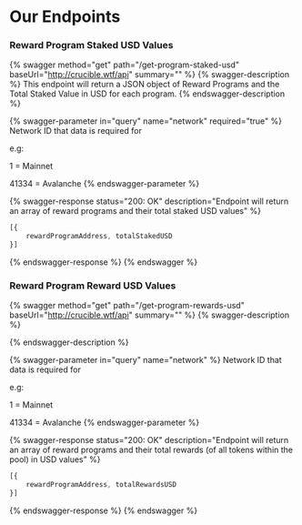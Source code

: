 # Our Endpoints

### Reward Program Staked USD Values

{% swagger method="get" path="/get-program-staked-usd" baseUrl="http://crucible.wtf/api" summary="" %}
{% swagger-description %}
This endpoint will return a JSON object of Reward Programs and the Total Staked Value in USD for each program.
{% endswagger-description %}

{% swagger-parameter in="query" name="network" required="true" %}
Network ID that data is required for



e.g:

1 = Mainnet

41334 = Avalanche
{% endswagger-parameter %}

{% swagger-response status="200: OK" description="Endpoint will return an array of reward programs and their total staked USD values" %}
```javascript
[{
    rewardProgramAddress, totalStakedUSD
}]
```
{% endswagger-response %}
{% endswagger %}

### Reward Program Reward USD Values

{% swagger method="get" path="/get-program-rewards-usd" baseUrl="http://crucible.wtf/api" summary="" %}
{% swagger-description %}

{% endswagger-description %}

{% swagger-parameter in="query" name="network" %}
Network ID that data is required for



e.g:

1 = Mainnet

41334 = Avalanche
{% endswagger-parameter %}

{% swagger-response status="200: OK" description="Endpoint will return an array of reward programs and their total rewards (of all tokens within the pool) in USD values" %}
```javascript
[{
    rewardProgramAddress, totalRewardsUSD
}]
```
{% endswagger-response %}
{% endswagger %}
